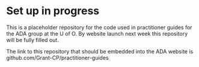 # Set up in progress

This is a placeholder repository for the code used in practitioner guides for the ADA group at the U of O. By website launch next week this repository will be fully filled out.

The link to this repository that should be embedded into the ADA website is github.com/Grant-CP/practitioner-guides
